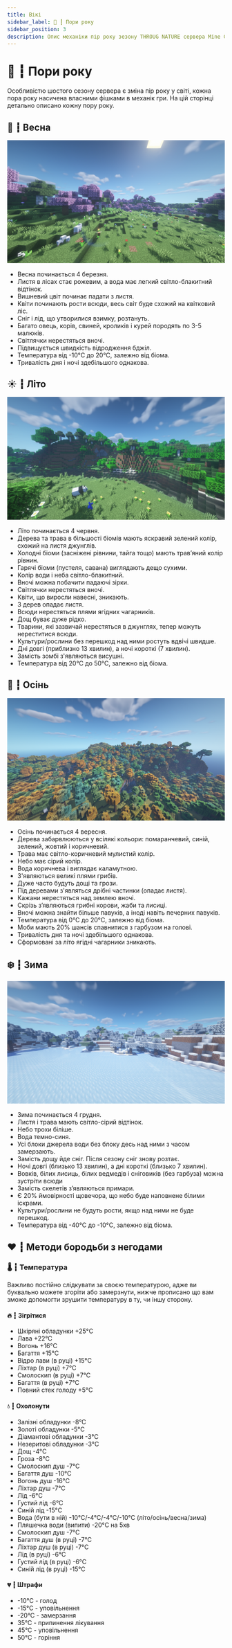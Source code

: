 ```yaml
---
title: Вікі
sidebar_label: 🍃 ┇ Пори року
sidebar_position: 3
description: Опис механіки пір року зезону THROUG NATURE сервера Mine Count.
---
```


# 🍃 ┇ Пори року

Особливістю шостого сезону сервера є зміна пір року у світі, кожна пора року насичена власними фішками в механік гри. На цій сторінці детально описано кожну пору року.

## 🌱 ┇ Весна

![1711895695198](image/rs/1711895695198.png)

- Весна починається 4 березня.
- Листя в лісах стає рожевим, а вода має легкий світло-блакитний відтінок.
- Вишневий цвіт починає падати з листя.
- Квіти починають рости всюди, весь світ буде схожий на квітковий ліс.
- Сніг і лід, що утворилися взимку, розтануть.
- Багато овець, корів, свиней, кроликів і курей породять по 3-5 малюків.
- Світлячки нерестяться вночі.
- Підвищується швидкість відродження бджіл.
- Температура від -10°C до 20°C, залежно від біома.
- Тривалість дня і ночі здебільшого однакова.

## ☀️ ┇ Літо

![1711895716795](image/rs/1711895716795.png)

- Літо починається 4 червня.
- Дерева та трава в більшості біомів мають яскравий зелений колір, схожий на листя джунглів.
- Холодні біоми (засніжені рівнини, тайга тощо) мають трав’яний колір рівнин.
- Гарячі біоми (пустеля, савана) виглядають дещо сухими.
- Колір води і неба світло-блакитний.
- Вночі можна побачити падаючі зірки.
- Світлячки нерестяться вночі.
- Квіти, що виросли навесні, зникають.
- З дерев опадає листя.
- Всюди нерестяться плями ягідних чагарників.
- Дощ буває дуже рідко.
- Тварини, які зазвичай нерестяться в джунглях, тепер можуть нереститися всюди.
- Культури/рослини без перешкод над ними ростуть вдвічі швидше.
- Дні довгі (приблизно 13 хвилин), а ночі короткі (7 хвилин).
- Замість зомбі з'являються висушні.
- Температура від 20°C до 50°C, залежно від біома.

## 🍂 ┇ Осінь

![1711895731552](image/rs/1711895731552.png)

- Осінь починається 4 вересня.
- Дерева забарвлюються у всілякі кольори: помаранчевий, синій, зелений, жовтий і коричневий.
- Трава має світло-коричневий мулистий колір.
- Небо має сірий колір.
- Вода коричнева і виглядає каламутною.
- З'являються великі плями грибів.
- Дуже часто будуть дощі та грози.
- Під деревами з'являться дрібні частинки (опадає листя).
- Кажани нерестяться над землею вночі.
- Скрізь з’являються грибні корови, жаби та лисиці.
- Вночі можна знайти більше павуків, а іноді навіть печерних павуків.
- Температура від 0°C до 20°C, залежно від біома.
- Моби мають 20% шансів спавнитися з гарбузом на голові.
- Тривалість дня та ночі здебільшого однакова.
- Сформовані за літо ягідні чагарники зникають.

## ❄️ ┇ Зима

![1711895746960](image/rs/1711895746960.png)

- Зима починається 4 грудня.
- Листя і трава мають світло-сірий відтінок.
- Небо трохи біліше.
- Вода темно-синя.
- Усі блоки джерела води без блоку десь над ними з часом замерзають.
- Замість дощу йде сніг. Після сезону сніг знову розтає.
- Ночі довгі (близько 13 хвилин), а дні короткі (близько 7 хвилин).
- Вовків, білих лисиць, білих ведмедів і сніговиків (без гарбуза) можна зустріти всюди
- Замість скелетів з’являються примари.
- Є 20% ймовірності щовечора, що небо буде наповнене білими іскрами.
- Культури/рослини не будуть рости, якщо над ними не буде перешкод.
- Температура від -40°C до -10°C, залежно від біома.

## ❤️ ┇ Методи бородьби з негодами

### 🌡️ ┇ Температура

Важливо постійно слідкувати за своєю температурою, адже ви буквально можете згоріти або замерзнути, нижче прописано що вам зможе допомогти зрушити температуру в ту, чи іншу сторону.

#### 🔥 ┇ Зігрітися

- Шкіряні обладунки +25°C
- Лава +22°C
- Вогонь +16°C
- Багаття +15°C
- Відро лави (в руці) +15°C
- Ліхтар (в руці) +7°C
- Смолоскип (в руці) +7°C
- Багаття (в руці) +7°C
- Повний стек голоду +5°C

#### 💧 ┇ Охолонути

- Залізні обладунки -8°C
- Золоті обладунки -5°C
- Діамантові обладунки -3°C
- Незеритові обладунки -3°C
- Дощ -4°C
- Гроза -8°C
- Смолоскип душ -7°C
- Багаття душ -10°C
- Вогонь душ -16°C
- Ліхтар душ -7°C
- Лід -6°C
- Густий лід -6°C
- Синій лід -15°C
- Вода (бути в ній) -10°C/-4°C/-4°C/-10°C (літо/осінь/весна/зима)
- Пляшечка води (випити) -20°C на 5хв
- Смолоскип душ -7°C
- Багаття душ (в руці) -7°C
- Ліхтар душ (в руці) -7°C
- Лід (в руці) -6°C
- Густий лід (в руці) -6°C
- Синій лід (в руці) -15°C

#### 💔 ┇ Штрафи

- -10°C - голод
- -15°C - уповільнення
- -20°C - замерзання
- 35°C - припинення лікування
- 45°C - уповільнення
- 50°C - горіння
